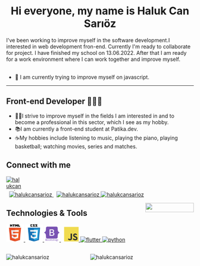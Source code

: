 
<h1 align="center">
  Hi everyone, my name is Haluk Can Sarıöz
</h1> 
I've been working to improve myself in the software development.I interested in web development fron-end. Currently I'm ready to collaborate for project. 
I have finished my school on 13.06.2022. After that I am ready for a work environment where I can work together and improve myself.
<br>
<br>

- 🌱 I am currently trying to improve myself on javascript.
<hr>


## Front-end Developer 👨🏼‍💻

- 👨‍💻I strive to improve myself in the fields I am interested in and to become a professional in this sector, which I see as my hobby.
- 📚I am currently a front-end student at Patika.dev.
- ☕My hobbies include listening to music, playing the piano, playing basketball; watching movies, series and matches.


## Connect with me

  <a href="https://www.instagram.com/halukcansarioz/" target="_blank"> <img src="https://upload.wikimedia.org/wikipedia/commons/9/96/Instagram.svg" alt="halukcansarioz" width="40" height="40" style="margin-right: 21em; display:block"/> </a> &nbsp;
  <a href="https://www.linkedin.com/in/halukcan-sar%C4%B1%C3%B6z/" target="_blank"> <img src="https://raw.githubusercontent.com/rahuldkjain/github-profile-readme-generator/master/src/images/icons/Social/linked-in-alt.svg" alt="halukcansarioz" width="35" height="45"/> </a> &nbsp;
  <a href="https://github.com/HalukCanSarioz" target="_blank"> <img src="https://visualstudio.microsoft.com/wp-content/uploads/2021/09/Octocat-1.svg" alt="halukcansarioz" width="40" height="45" /> </a> 
    <a href="https://twitter.com/OzHalukcan" target="_blank"> <img src="https://library.kissclipart.com/20181208/pwe/kissclipart-python-programming-a-beginners-guide-to-learn-py-c106bf0c27f1f5a5.jpg" alt="halukcansarioz" width="40" height="45" /> </a> 
  
<img align="right" src="https://komarev.com/ghpvc/?username=HalukCanSarioz&style=flat-square&color=blue" alt="" width="130" height="25" />
 



## Technologies & Tools

<p align="left"> 
  <a href="https://www.w3schools.com/html/" target="_blank"> <img src="https://raw.githubusercontent.com/devicons/devicon/master/icons/html5/html5-original-wordmark.svg" alt="html5" width="47" height="47"/> </a> 
  <a href="https://www.w3schools.com/css/" target="_blank"> <img src="https://raw.githubusercontent.com/devicons/devicon/master/icons/css3/css3-original-wordmark.svg" alt="css3" width="47" height="47"/> </a> 
  <a href="https://getbootstrap.com" target="_blank"> <img src="https://raw.githubusercontent.com/devicons/devicon/master/icons/bootstrap/bootstrap-plain-wordmark.svg" alt="bootstrap" width="41" height="41"/> </a> &nbsp;
  <a href="https://developer.mozilla.org/en-US/docs/Web/JavaScript" target="_blank"> <img src="https://raw.githubusercontent.com/devicons/devicon/master/icons/javascript/javascript-original.svg" alt="javascript" width="40" height="40"/> </a> 
 <a href="https://flutter.dev/" target="_blank"> <img src="https://user-images.githubusercontent.com/51419598/152648731-567997ec-ac1c-4a9c-a816-a1fb1882abbe.png" alt="flutter" width="40" height="40"/> </a> 
  <a href="https://www.python.org/" target="_blank"> <img src="https://www.sketchappsources.com/resources/source-image/python-logo.png" alt="python" width="40" height="40"/> </a> 

</p>

##
<p><img align="left" src="https://github-readme-stats.vercel.app/api/top-langs?username=HalukCanSarioz&show_icons=true&theme=radical&locale=en&layout=compact" width="44%" alt="halukcansarioz" /></p>
<p>&nbsp;<img align="rigt" src="https://github-readme-stats.vercel.app/api?username=HalukCanSarioz&show_icons=true&theme=radical" alt="halukcansarioz" width="53%" /></p>

[instagram]: https://www.instagram.com/halukcansarioz/
[linkedin]: https://www.linkedin.com/in/halukcan-sar%C4%B1%C3%B6z/
[github]: https://github.com/HalukCanSarioz
[twitter]:https://twitter.com/OzHalukcan

